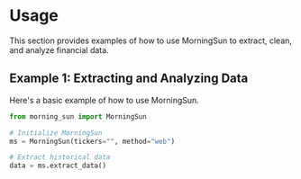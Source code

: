 # Usage

This section provides examples of how to use MorningSun to extract, clean, and analyze financial data.

## Example 1: Extracting and Analyzing Data

Here's a basic example of how to use MorningSun.

```python
from morning_sun import MorningSun 

# Initialize MorningSun
ms = MorningSun(tickers="", method="web")

# Extract historical data
data = ms.extract_data()

